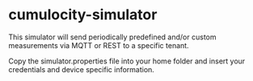 # cumulocity-simulator
This simulator will send periodically predefined and/or custom measurements via MQTT or REST to a specific tenant.

Copy the simulator.properties file into your home folder and insert your credentials and device specific information. 

